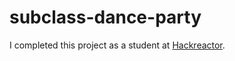 # subclass-dance-party
I completed this project as a student at <a href="https://www.hackreactor.com">Hackreactor</a>.
